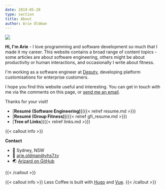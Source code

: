 ```yaml
---
date: 2019-05-28
type: section
title: About
author: Arie Oldman
---
```


<span class="circle-img">
    <img src="ArieOldman300px.jpg">
</span>

**Hi, I'm Arie** - I love programming and software development so much that I made it my career. This website contains a broad range of content topics - some articles are about software engineering, others might be about productivity or human interactions, and occasionally I write about fitness.

I'm working as a software engineer at [Deputy](https://deputy.com), developing platform customisations for enterprise customers.

I hope you find this website useful and interesting. You can get in touch with me via the comments on this page, or [send me an email](mailto:arie.oldman@vhs7.tv).

Thanks for your visit!

* [**Resumé (Software Engineering)**]({{< relref resume.md >}})
* [**Resumé (Group Fitness)**]({{< relref gfi_resume.md >}})
* [**Tree of Links**]({{< relref links.md >}})

{{< callout info >}}

**Contact**

* 🏡 Sydney, NSW
* 📧 arie.oldman@vhs7.tv
* 🌏 [Arizard on GitHub](https://github.com/Arizard)

{{< /callout >}}

{{< callout info >}}
Less Coffee is built with [Hugo](https://gohugo.io) and [Vue](https://vuejs.org).
{{< /callout >}}

